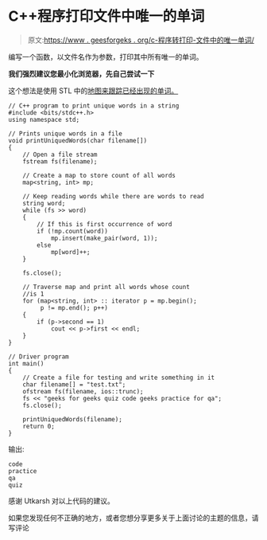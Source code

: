 # C++程序打印文件中唯一的单词

> 原文:[https://www . geesforgeks . org/c-程序转打印-文件中的唯一单词/](https://www.geeksforgeeks.org/c-program-to-print-unique-words-in-a-file/)

编写一个函数，以文件名作为参数，打印其中所有唯一的单词。

**我们强烈建议您最小化浏览器，先自己尝试一下**

这个想法是使用 STL 中的[地图来跟踪已经出现的单词。](https://www.geeksforgeeks.org/map-associative-containers-the-c-standard-template-library-stl/)

```
// C++ program to print unique words in a string
#include <bits/stdc++.h>
using namespace std;

// Prints unique words in a file
void printUniquedWords(char filename[])
{
    // Open a file stream
    fstream fs(filename);

    // Create a map to store count of all words
    map<string, int> mp;

    // Keep reading words while there are words to read
    string word;
    while (fs >> word)
    {
        // If this is first occurrence of word
        if (!mp.count(word))
            mp.insert(make_pair(word, 1));
        else
            mp[word]++;
    }

    fs.close();

    // Traverse map and print all words whose count
    //is 1
    for (map<string, int> :: iterator p = mp.begin();
         p != mp.end(); p++)
    {
        if (p->second == 1)
            cout << p->first << endl;
    }
}

// Driver program
int main()
{
    // Create a file for testing and write something in it
    char filename[] = "test.txt";
    ofstream fs(filename, ios::trunc);
    fs << "geeks for geeks quiz code geeks practice for qa";
    fs.close();

    printUniquedWords(filename);
    return 0;
}
```

输出:

```
code
practice
qa
quiz
```

感谢 Utkarsh 对以上代码的建议。

如果您发现任何不正确的地方，或者您想分享更多关于上面讨论的主题的信息，请写评论